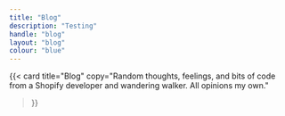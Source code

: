 ```yaml
---
title: "Blog"
description: "Testing"
handle: "blog"
layout: "blog"
colour: "blue"
---
```


{{<
  card
  title="Blog"
  copy="Random thoughts, feelings, and bits of code from a Shopify developer and wandering walker. All opinions my own."
>}}
